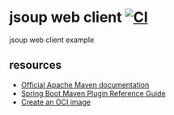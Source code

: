 # jsoup web client [![CI](https://github.com/daggerok/jsoup-example/actions/workflows/maven.yml/badge.svg)](https://github.com/daggerok/jsoup-example/actions/workflows/maven.yml)
<!-- [![Build Status](https://travis-ci.org/daggerok/jsoup-example.svg?branch=master)](https://travis-ci.org/daggerok/jsoup-example) -->
jsoup web client example

## resources
* [Official Apache Maven documentation](https://maven.apache.org/guides/index.html)
* [Spring Boot Maven Plugin Reference Guide](https://docs.spring.io/spring-boot/docs/2.3.0.RC1/maven-plugin/reference/html/)
* [Create an OCI image](https://docs.spring.io/spring-boot/docs/2.3.0.RC1/maven-plugin/reference/html/#build-image)
